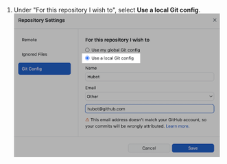 1. Under "For this repository I wish to", select **Use a local Git config**. ![Primary remote repositoryフィールド](/assets/images/help/desktop/use-local-git-config.png)
